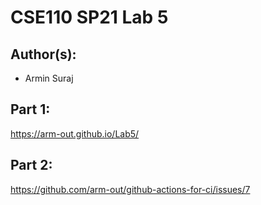 # CSE110 SP21 Lab 5

## Author(s):
- Armin Suraj

## Part 1:

https://arm-out.github.io/Lab5/

## Part 2:

https://github.com/arm-out/github-actions-for-ci/issues/7